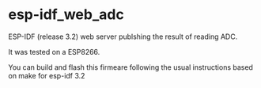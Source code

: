 # esp-idf_web_adc
ESP-IDF (release 3.2) web server publshing the result of reading ADC.

It was tested on a ESP8266.


You can build and flash this firmeare following the usual instructions based on make for esp-idf 3.2
